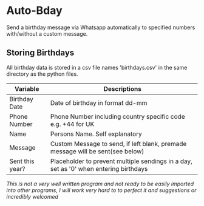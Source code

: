 # Auto-Bday
Send a birthday message via Whatsapp automatically to specified numbers with/without a custom message.

## Storing Birthdays
All birthday data is stored in a csv file names 'birthdays.csv' in the same directory as the python files.

|Variable|Descriptions|
| ----------- | ----------- |
|Birthday Date|Date of birthday in format dd-mm|
|Phone Number|Phone Number including country specific code e.g. +44 for UK|
|Name|Persons Name. Self explanatory|
|Message|Custom Message to send, if left blank, premade message will be sent(see below)|
|Sent this year?|Placeholder to prevent multiple sendings in a day, set as '0' when entering birthdays|

*This is not a very well written program and not ready to be easily imported into other programs, I will work very hard to to perfect it and suggestions or incredibly welcomed*
